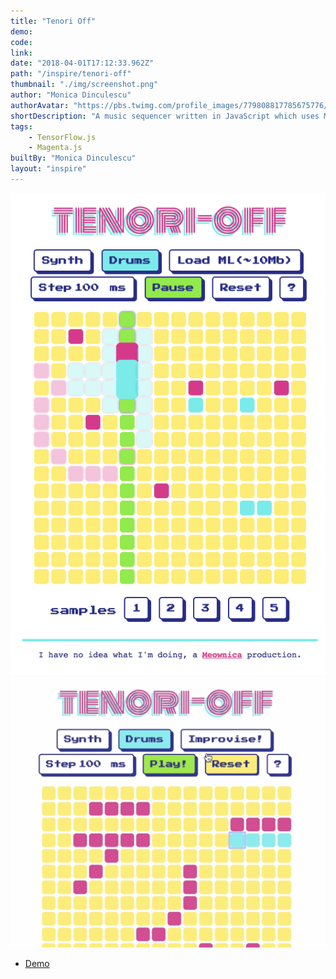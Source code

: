 ```yaml
---
title: "Tenori Off"
demo:
code:
link:
date: "2018-04-01T17:12:33.962Z"
path: "/inspire/tenori-off"
thumbnail: "./img/screenshot.png"
author: "Monica Dinculescu"
authorAvatar: "https://pbs.twimg.com/profile_images/779808817785675776/Hf9AwdFs_400x400.jpg"
shortDescription: "A music sequencer written in JavaScript which uses Machine Learning to try to match drums to a synth melody you create!"
tags:
    - TensorFlow.js
    - Magenta.js
builtBy: "Monica Dinculescu"
layout: "inspire"
---
```


![Animation](./img/animation.gif)
![Animation](./img/screenshot.png)

* [Demo](https://tenori-off.glitch.me/)
